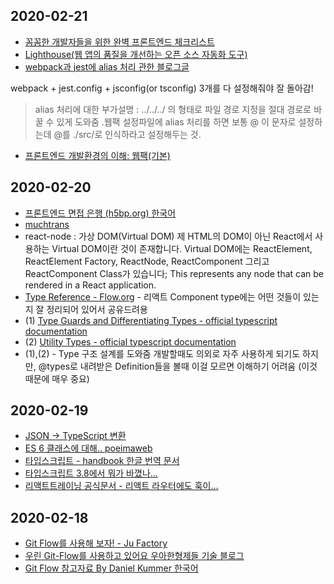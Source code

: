 ## 2020-02-21
* [꼼꼼한 개발자들을 위한 완벽 프론트엔드 체크리스트](https://github.com/kesuskim/Front-End-Checklist)
* [Lighthouse(웹 앱의 품질을 개선하는 오픈 소스 자동화 도구)](https://developers.google.com/web/tools/lighthouse)
* [webpack과 jest에 alias 처리 관한 블로그글](https://medium.com/@justintulk/solve-module-import-aliasing-for-webpack-jest-and-vscode-74007ce4adc9)

webpack + jest.config + jsconfig(or tsconfig) 3개를 다 설정해줘야 잘 돌아감!

>  alias 처리에 대한 부가설명 
: ../../../ 의 형태로 파일 경로 지정을 절대 경로로 바꿀 수 있게 도와줌 .웹팩 설정파일에 alias 처리를 하면 보통 @ 이 문자로 설정하는데
@를 ./src/로 인식하라고 설정해두는 것.
* [프론트엔드 개발환경의 이해: 웹팩(기본)](https://jeonghwan-kim.github.io/series/2019/12/10/frontend-dev-env-webpack-basic.html)


## 2020-02-20
* [프론트엔드 면접 은행 (h5bp.org) 한국어](https://h5bp.org/Front-end-Developer-Interview-Questions/translations/korean/)
* [muchtrans](https://muchtrans.com/)
* react-node : 가상 DOM(Virtual DOM) 제 HTML의 DOM이 아닌 React에서 사용하는 Virtual DOM이란 것이 존재합니다. Virtual DOM에는 ReactElement, ReactElement Factory, ReactNode, ReactComponent 그리고 ReactComponent Class가 있습니다; This represents any node that can be rendered in a React application.
* [Type Reference - Flow.org](https://flow.org/en/docs/react/types/) - 리액트 Component type에는 어떤 것들이 있는지 잘 정리되어 있어서 공유드려용
* (1) [Type Guards and Differentiating Types - official typescript documentation](https://www.typescriptlang.org/docs/handbook/advanced-types.html#type-guards-and-differentiating-types) 
* (2) [Utility Types - official typescript documentation](https://www.typescriptlang.org/docs/handbook/utility-types.html)
* (1),(2) - Type 구조 설계를 도와줌 개발할때도 의외로 자주 사용하게 되기도 하지만, @types로 내려받은 Definition들을 볼때 이걸 모르면 이해하기 어려움 (이것 때문에 매우 중요)

## 2020-02-19
* [JSON -> TypeScript 변환](https://jvilk.com/MakeTypes/)
* [ES 6 클래스에 대해.. poeimaweb ](https://poiemaweb.com/es6-class)
* [타입스크립트 - handbook 한글 번역 문서](https://typescript-kr.github.io/)
* [타입스크립트 3.8에서 뭐가 바꼈나...](https://devblogs.microsoft.com/typescript/announcing-typescript-3-8-rc/)
* [리액트트레이닝 공식문서 - 리액트 라우터에도 훅이...](https://reacttraining.com/react-router/web/api/Hooks/uselocation)

## 2020-02-18
* [Git Flow를 사용해 보자! - Ju Factory](https://yujuwon.tistory.com/entry/GIT-FLOW-git-flow%EB%A5%BC-%EC%82%AC%EC%9A%A9%ED%95%B4-%EB%B3%B4%EC%9E%90)
* [우린 Git-Flow를 사용하고 있어요 우아한형제들 기술 블로그](https://woowabros.github.io/experience/2017/10/30/baemin-mobile-git-branch-strategy.html)
* [Git Flow 참고자료 By Daniel Kummer 한국어](https://danielkummer.github.io/git-flow-cheatsheet/index.ko_KR.html)

